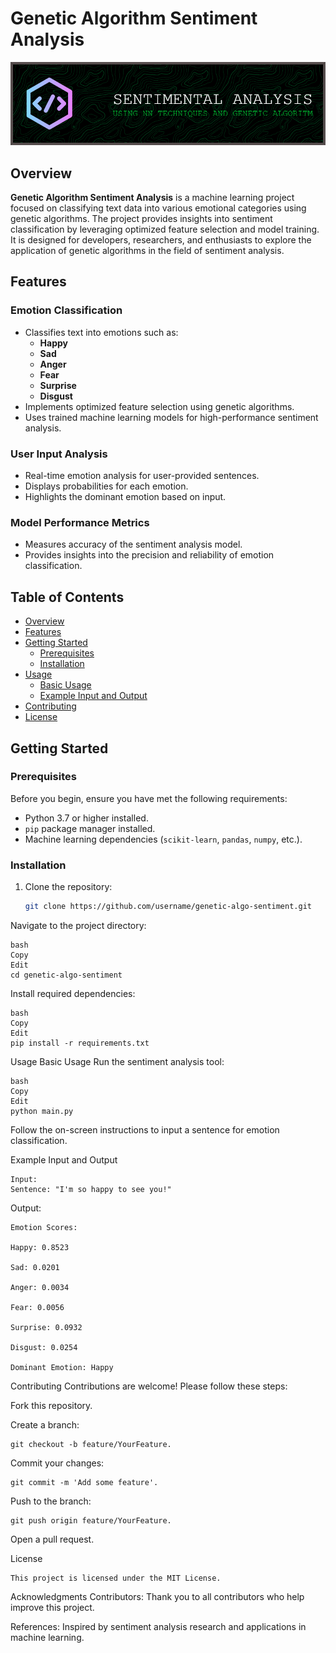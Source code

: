 # Genetic Algorithm Sentiment Analysis

![Project Banner](./github-header-image.png)

## Overview

**Genetic Algorithm Sentiment Analysis** is a machine learning project focused on classifying text data into various emotional categories using genetic algorithms. The project provides insights into sentiment classification by leveraging optimized feature selection and model training. It is designed for developers, researchers, and enthusiasts to explore the application of genetic algorithms in the field of sentiment analysis.

## Features

### Emotion Classification

- Classifies text into emotions such as:
  - **Happy**
  - **Sad**
  - **Anger**
  - **Fear**
  - **Surprise**
  - **Disgust**
- Implements optimized feature selection using genetic algorithms.
- Uses trained machine learning models for high-performance sentiment analysis.

### User Input Analysis

- Real-time emotion analysis for user-provided sentences.
- Displays probabilities for each emotion.
- Highlights the dominant emotion based on input.

### Model Performance Metrics

- Measures accuracy of the sentiment analysis model.
- Provides insights into the precision and reliability of emotion classification.

## Table of Contents

- [Overview](#overview)
- [Features](#features)
- [Getting Started](#getting-started)
  - [Prerequisites](#prerequisites)
  - [Installation](#installation)
- [Usage](#usage)
  - [Basic Usage](#basic-usage)
  - [Example Input and Output](#example-input-and-output)
- [Contributing](#contributing)
- [License](#license)

## Getting Started

### Prerequisites

Before you begin, ensure you have met the following requirements:

- Python 3.7 or higher installed.
- `pip` package manager installed.
- Machine learning dependencies (`scikit-learn`, `pandas`, `numpy`, etc.).

### Installation

1. Clone the repository:
   ```bash
   git clone https://github.com/username/genetic-algo-sentiment.git
   
Navigate to the project directory:

    bash
    Copy
    Edit
    cd genetic-algo-sentiment
Install required dependencies:

    bash
    Copy
    Edit
    pip install -r requirements.txt
Usage
Basic Usage
Run the sentiment analysis tool:

    bash
    Copy
    Edit
    python main.py
    
Follow the on-screen instructions to input a sentence for emotion classification.

Example Input and Output

    Input:
    Sentence: "I'm so happy to see you!"

Output:

    Emotion Scores:
    
    Happy: 0.8523
    
    Sad: 0.0201
    
    Anger: 0.0034
    
    Fear: 0.0056
    
    Surprise: 0.0932
    
    Disgust: 0.0254
    
    Dominant Emotion: Happy

Contributing
Contributions are welcome! Please follow these steps:

Fork this repository.

Create a branch: 

    git checkout -b feature/YourFeature.

Commit your changes: 

    git commit -m 'Add some feature'.

Push to the branch: 

    git push origin feature/YourFeature.

Open a pull request.

License

    This project is licensed under the MIT License.

Acknowledgments
Contributors: Thank you to all contributors who help improve this project.

References: Inspired by sentiment analysis research and applications in machine learning.

